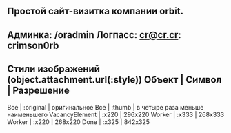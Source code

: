 Простой сайт-визитка компании orbit.
------
Админка: /oradmin
Логпасс: cr@cr.cr: crimson0rb
------
Стили изображений (object.attachment.url(:style))
Объект | Символ | Разрешение
-----------------------------
Все | :original | оригинальное
Все | :thumb | в четыре раза меньше наименьшего
VacancyElement | :x220 | 296x220
Worker | :x333 | 268x333
Worker | :x220 | 268x220
Done | :x325 | 842x325
